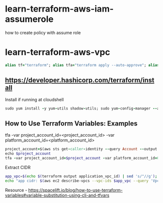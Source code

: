 # learn-terraform-aws-iam-assumerole
how to create policy with assume role

# learn-terraform-aws-vpc
```ruby
alias tf="terraform"; alias tfa="terraform apply --auto-approve"; alias tfd="terraform destroy --auto-approve"; alias tfm="terraform init; terraform fmt; terraform validate; terraform plan"
```
## https://developer.hashicorp.com/terraform/install
Install if running at cloudshell
```ruby
sudo yum install -y yum-utils shadow-utils; sudo yum-config-manager --add-repo https://rpm.releases.hashicorp.com/AmazonLinux/hashicorp.repo; sudo yum -y install terraform; terraform init
```

## How to Use Terraform Variables: Examples
tfa -var project_account_id=<project_account_id> -var platform_account_id=<platform_account_id>
```ruby
project_account=$(aws sts get-caller-identity --query Account --output text)
echo $project_account
tfa -var project_account_id=$project_account -var platform_account_id=012987654321 -var 'example_tag={agency="abc", project="gen"}'
```
Extract CIDR
```bash
app_vpc=$(echo $(terraform output application_vpc_id) | sed 's/"//g'); data_vpc=$(echo $(terraform output data_vpc_id) | sed 's/"//g') \
echo "app cidr: $(aws ec2 describe-vpcs --vpc-ids $app_vpc --query 'Vpcs[0].CidrBlock')"; echo "data cidr: $(aws ec2 describe-vpcs --vpc-ids $data_vpc --query 'Vpcs[0].CidrBlock')"
```
Resource - https://spacelift.io/blog/how-to-use-terraform-variables#variable-substitution-using-cli-and-tfvars
